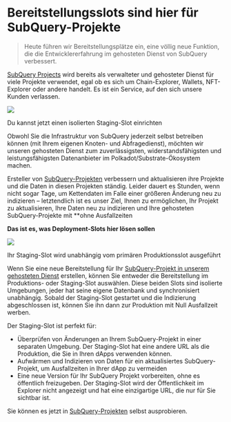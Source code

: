 # Bereitstellungsslots sind hier für SubQuery-Projekte

> Heute führen wir Bereitstellungsplätze ein, eine völlig neue Funktion, die die Entwicklererfahrung im gehosteten Dienst von SubQuery verbessert.

[SubQuery Projects](https://project.subquery.network/) wird bereits als verwalteter und gehosteter Dienst für viele Projekte verwendet, egal ob es sich um Chain-Explorer, Wallets, NFT-Explorer oder andere handelt. Es ist ein Service, auf den sich unsere Kunden verlassen.

![](https://miro.medium.com/max/1400/0*PugDgh6weZspRIO2)

Du kannst jetzt einen isolierten Staging-Slot einrichten

Obwohl Sie die Infrastruktur von SubQuery jederzeit selbst betreiben können (mit Ihrem eigenen Knoten- und Abfragedienst), möchten wir unseren gehosteten Dienst zum zuverlässigsten, widerstandsfähigsten und leistungsfähigsten Datenanbieter im Polkadot/Substrate-Ökosystem machen.

Ersteller von [SubQuery-Projekten](https://project.subquery.network/) verbessern und aktualisieren ihre Projekte und die Daten in diesen Projekten ständig. Leider dauert es Stunden, wenn nicht sogar Tage, um Kettendaten im Falle einer größeren Änderung neu zu indizieren – letztendlich ist es unser Ziel, Ihnen zu ermöglichen, Ihr Projekt zu aktualisieren, Ihre Daten neu zu indizieren und Ihre gehosteten SubQuery-Projekte mit **ohne Ausfallzeiten

**Das ist es, was Deployment-Slots hier lösen sollen**

![](https://miro.medium.com/max/1400/0*vQ33aqhn1eVllo5t)

Ihr Staging-Slot wird unabhängig vom primären Produktionsslot ausgeführt

Wenn Sie eine neue Bereitstellung für Ihr [SubQuery-Projekt in unserem gehosteten Dienst](https://project.subquery.network/) erstellen, können Sie entweder die Bereitstellung im Produktions- oder Staging-Slot auswählen. Diese beiden Slots sind isolierte Umgebungen, jeder hat seine eigene Datenbank und synchronisiert unabhängig. Sobald der Staging-Slot gestartet und die Indizierung abgeschlossen ist, können Sie ihn dann zur Produktion mit Null Ausfallzeit werben.

Der Staging-Slot ist perfekt für:

-   Überprüfen von Änderungen an Ihrem SubQuery-Projekt in einer separaten Umgebung. Der Staging-Slot hat eine andere URL als die Produktion, die Sie in Ihren dApps verwenden können.
-   Aufwärmen und Indizieren von Daten für ein aktualisiertes SubQuery-Projekt, um Ausfallzeiten in Ihrer dApp zu vermeiden
-   Eine neue Version für Ihr SubQuery Projekt vorbereiten, ohne es öffentlich freizugeben. Der Staging-Slot wird der Öffentlichkeit im Explorer nicht angezeigt und hat eine einzigartige URL, die nur für Sie sichtbar ist.

Sie können es jetzt in [SubQuery-Projekten](https://project.subquery.network/) selbst ausprobieren.